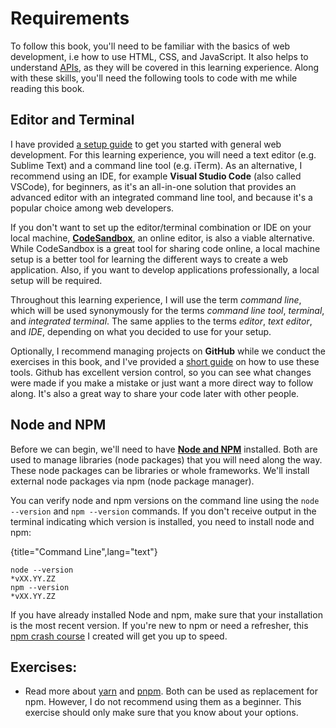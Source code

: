 # Requirements

To follow this book, you'll need to be familiar with the basics of web development, i.e how to use HTML, CSS, and JavaScript. It also helps to understand [APIs](https://www.robinwieruch.de/what-is-an-api-javascript/), as they will be covered in this learning experience. Along with these skills, you'll need the following tools to code with me while reading this book.

## Editor and Terminal

I have provided [a setup guide](https://www.robinwieruch.de/developer-setup/) to get you started with general web development. For this learning experience, you will need a text editor (e.g. Sublime Text) and a command line tool (e.g. iTerm). As an alternative, I recommend using an IDE, for example **Visual Studio Code** (also called VSCode), for beginners, as it's an all-in-one solution that provides an advanced editor with an integrated command line tool, and because it's a popular choice among web developers.

If you don't want to set up the editor/terminal combination or IDE on your local machine, **[CodeSandbox](https://codesandbox.io)**, an online editor, is also a viable alternative. While CodeSandbox is a great tool for sharing code online, a local machine setup is a better tool for learning the different ways to create a web application. Also, if you want to develop applications professionally, a local setup will be required.

Throughout this learning experience, I will use the term *command line*, which will be used synonymously for the terms *command line tool*, *terminal*, and *integrated terminal*. The same applies to the terms *editor*, *text editor*, and *IDE*, depending on what you decided to use for your setup.

Optionally, I recommend managing projects on **GitHub** while we conduct the exercises in this book, and I've provided a [short guide](https://www.robinwieruch.de/git-essential-commands/) on how to use these tools. Github has excellent version control, so you can see what changes were made if you make a mistake or just want a more direct way to follow along. It's also a great way to share your code later with other people.

## Node and NPM

Before we can begin, we'll need to have **[Node and NPM](https://nodejs.org/en/)** installed. Both are used to manage libraries (node packages) that you will need along the way. These node packages can be libraries or whole frameworks. We'll install external node packages via npm (node package manager).

You can verify node and npm versions on the command line using the `node --version` and `npm --version` commands. If you don't receive output in the terminal indicating which version is installed, you need to install node and npm:

{title="Command Line",lang="text"}
~~~~~~~
node --version
*vXX.YY.ZZ
npm --version
*vXX.YY.ZZ
~~~~~~~

If you have already installed Node and npm, make sure that your installation is the most recent version. If you're new to npm or need a refresher, this [npm crash course](https://www.robinwieruch.de/npm-crash-course/) I created will get you up to speed.

## Exercises:

* Read more about [yarn](https://yarnpkg.com/) and [pnpm](https://pnpm.io/). Both can be used as replacement for npm. However, I do not recommend using them as a beginner. This exercise should only make sure that you know about your options.